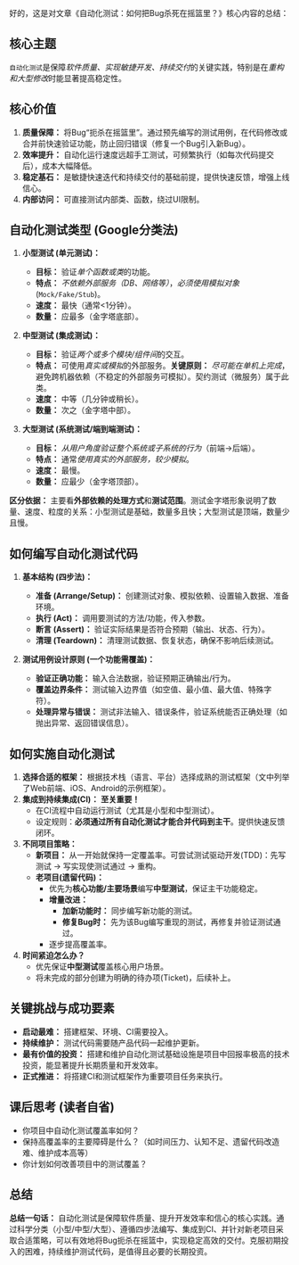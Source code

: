 好的，这是对文章《自动化测试：如何把Bug杀死在摇篮里？》核心内容的总结：

## 核心主题

`自动化测试`是保障*软件质量、实现敏捷开发、持续交付*的关键实践，特别是在*重构和大型修改*时能显著提高稳定性。

## 核心价值

1.  **质量保障：** 将Bug“扼杀在摇篮里”。通过预先编写的测试用例，在代码修改或合并前快速验证功能，防止回归错误（修复一个Bug引入新Bug）。
2.  **效率提升：** 自动化运行速度远超手工测试，可频繁执行（如每次代码提交后），成本大幅降低。
3.  **稳定基石：** 是敏捷快速迭代和持续交付的基础前提，提供快速反馈，增强上线信心。
4.  **内部访问：** 可直接测试内部类、函数，绕过UI限制。

## 自动化测试类型 (Google分类法)

1.  **小型测试 (单元测试)：**
    *   **目标：** 验证*单个函数或类*的功能。
    *   **特点：** *不依赖外部服务（DB、网络等）*，*必须使用模拟对象*(`Mock/Fake/Stub`)。
    *   **速度：** 最快（通常<1分钟）。
    *   **数量：** 应最多（金字塔底部）。

2.  **中型测试 (集成测试)：**
    *   **目标：** 验证*两个或多个模块/组件间*的交互。
    *   **特点：** 可使用*真实或模拟*的外部服务。**关键原则：** *尽可能在单机上完成*，避免跨机器依赖（不稳定的外部服务可模拟）。契约测试（微服务）属于此类。
    *   **速度：** 中等（几分钟或稍长）。
    *   **数量：** 次之（金字塔中部）。

3.  **大型测试 (系统测试/端到端测试)：**
    *   **目标：** *从用户角度验证整个系统或子系统的行为*（前端->后端）。
    *   **特点：** 通常*使用真实的外部服务，较少模拟*。
    *   **速度：** 最慢。
    *   **数量：** 应最少（金字塔顶部）。

**区分依据：** 主要看**外部依赖的处理方式**和**测试范围**。测试金字塔形象说明了数量、速度、粒度的关系：小型测试是基础，数量多且快；大型测试是顶端，数量少且慢。

## 如何编写自动化测试代码

1.  **基本结构 (四步法)：**
    *   **准备 (Arrange/Setup)：** 创建测试对象、模拟依赖、设置输入数据、准备环境。
    *   **执行 (Act)：** 调用要测试的方法/功能，传入参数。
    *   **断言 (Assert)：** 验证实际结果是否符合预期（输出、状态、行为）。
    *   **清理 (Teardown)：** 清理测试数据、恢复状态，确保不影响后续测试。

2.  **测试用例设计原则 (一个功能需覆盖)：**
    *   **验证正确功能：** 输入合法数据，验证预期正确输出/行为。
    *   **覆盖边界条件：** 测试输入边界值（如空值、最小值、最大值、特殊字符）。
    *   **处理异常与错误：** 测试非法输入、错误条件，验证系统能否正确处理（如抛出异常、返回错误信息）。

## 如何实施自动化测试

1.  **选择合适的框架：** 根据技术栈（语言、平台）选择成熟的测试框架（文中列举了Web前端、iOS、Android的示例框架）。
2.  **集成到持续集成(CI)：** **至关重要！**
    *   在CI流程中自动运行测试（尤其是小型和中型测试）。
    *   设定规则：**必须通过所有自动化测试才能合并代码到主干**。提供快速反馈闭环。
3.  **不同项目策略：**
    *   **新项目：** 从一开始就保持一定覆盖率。可尝试测试驱动开发(TDD)：先写测试 -> 写实现使测试通过 -> 重构。
    *   **老项目(遗留代码)：**
        *   优先为**核心功能/主要场景**编写**中型测试**，保证主干功能稳定。
        *   **增量改进：**
            *   **加新功能时：** 同步编写新功能的测试。
            *   **修复Bug时：** 先为该Bug编写重现的测试，再修复并验证测试通过。
        *   逐步提高覆盖率。
4.  **时间紧迫怎么办？**
    *   优先保证**中型测试**覆盖核心用户场景。
    *   将未完成的部分创建为明确的待办项(Ticket)，后续补上。

## 关键挑战与成功要素

*   **启动最难：** 搭建框架、环境、CI需要投入。
*   **持续维护：** 测试代码需要随产品代码一起维护更新。
*   **最有价值的投资：** 搭建和维护自动化测试基础设施是项目中回报率极高的技术投资，能显著提升长期质量和开发效率。
*   **正式推进：** 将搭建CI和测试框架作为重要项目任务来执行。

## 课后思考 (读者自省)
*   你项目中自动化测试覆盖率如何？
*   保持高覆盖率的主要障碍是什么？（如时间压力、认知不足、遗留代码改造难、维护成本高等）
*   你计划如何改善项目中的测试覆盖？

## 总结
**总结一句话：** 自动化测试是保障软件质量、提升开发效率和信心的核心实践。通过科学分类（小型/中型/大型）、遵循四步法编写、集成到CI、并针对新老项目采取合适策略，可以有效地将Bug扼杀在摇篮中，实现稳定高效的交付。克服初期投入的困难，持续维护测试代码，是值得且必要的长期投资。